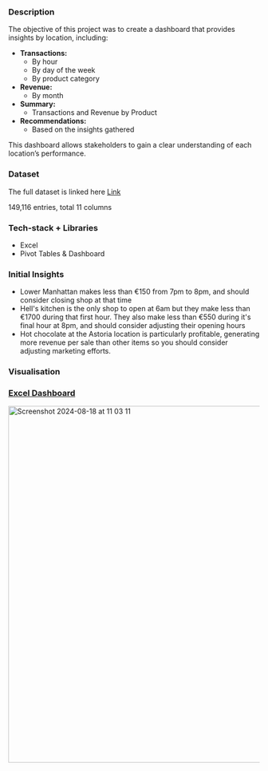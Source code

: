 ### Description

The objective of this project was to create a dashboard that provides insights by location, including:

- **Transactions:**
    - By hour
    - By day of the week
    - By product category
- **Revenue:**
    - By month
- **Summary:**
    - Transactions and Revenue by Product
- **Recommendations:**
    - Based on the insights gathered

This dashboard allows stakeholders to gain a clear understanding of each location’s performance.

### Dataset

The full dataset is linked here [Link](https://mavenanalytics.io/data-playground?order=date_added%2Cdesc&pageSize=10&search=coffee%20shop%20sales)

149,116 entries, total 11 columns

### Tech-stack + Libraries

- Excel
- Pivot Tables & Dashboard

### Initial Insights

- Lower Manhattan makes less than €150 from 7pm to 8pm, and should consider closing shop at that time
- Hell's kitchen is the only shop to open at 6am but they make less than €1700 during that first hour. They also make less than €550 during it's final hour at 8pm, and should consider adjusting their opening hours
- Hot chocolate at the Astoria location is particularly profitable, generating more revenue per sale than other items so you should consider adjusting marketing efforts.

### Visualisation

### [Excel Dashboard](https://ulcampus-my.sharepoint.com/:x:/g/personal/23442077_studentmail_ul_ie/EaybHn0JFkpPiUKsRvshu7EBU5pKtD0zvYhxuntCdOWkaQ?e=1Ysbzj)

<img width="715" alt="Screenshot 2024-08-18 at 11 03 11" src="https://github.com/user-attachments/assets/5b773d16-7844-492d-b6f8-efb96048dde7">
